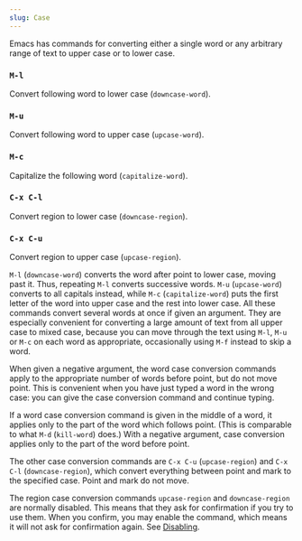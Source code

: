 ```yaml
---
slug: Case
---
```


Emacs has commands for converting either a single word or any arbitrary range of text to upper case or to lower case.

### `M-l`

Convert following word to lower case (`downcase-word`).

### `M-u`

Convert following word to upper case (`upcase-word`).

### `M-c`

Capitalize the following word (`capitalize-word`).

### `C-x C-l`

Convert region to lower case (`downcase-region`).

### `C-x C-u`

Convert region to upper case (`upcase-region`).

`M-l` (`downcase-word`) converts the word after point to lower case, moving past it. Thus, repeating `M-l` converts successive words. `M-u` (`upcase-word`) converts to all capitals instead, while `M-c` (`capitalize-word`) puts the first letter of the word into upper case and the rest into lower case. All these commands convert several words at once if given an argument. They are especially convenient for converting a large amount of text from all upper case to mixed case, because you can move through the text using `M-l`, `M-u` or `M-c` on each word as appropriate, occasionally using `M-f` instead to skip a word.

When given a negative argument, the word case conversion commands apply to the appropriate number of words before point, but do not move point. This is convenient when you have just typed a word in the wrong case: you can give the case conversion command and continue typing.

If a word case conversion command is given in the middle of a word, it applies only to the part of the word which follows point. (This is comparable to what `M-d` (`kill-word`) does.) With a negative argument, case conversion applies only to the part of the word before point.

The other case conversion commands are `C-x C-u` (`upcase-region`) and `C-x C-l` (`downcase-region`), which convert everything between point and mark to the specified case. Point and mark do not move.

The region case conversion commands `upcase-region` and `downcase-region` are normally disabled. This means that they ask for confirmation if you try to use them. When you confirm, you may enable the command, which means it will not ask for confirmation again. See [Disabling](/docs/emacs/Disabling).
